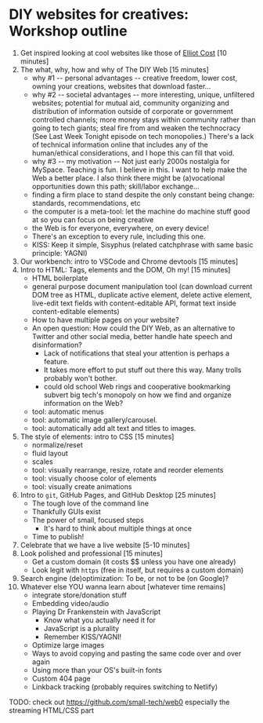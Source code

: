 # DIY websites for creatives: Workshop outline

1. Get inspired looking at cool websites like those of [Elliot Cost](https://elliott.computer/) [10 minutes]
1. The what, why, how and why of The DIY Web [15 minutes]
    - why #1 -- personal advantages -- creative freedom, lower cost, owning your creations, websites that download faster...
    - why #2 -- societal advantages -- more interesting, unique, unfiltered websites; potential for mutual aid, community organizing and distribution of information outside of corporate or government controlled channels; more money stays within community rather than going to tech giants; steal fire from and weaken the technocracy (See Last Week Tonight episode on tech monopolies.) There's a lack of technical information online that includes any of the human/ethical considerations, and I hope this can fill that void.
    - why #3 -- my motivation -- Not just early 2000s nostalgia for MySpace. Teaching is fun. I believe in this. I want to help make the Web a better place. I also think there might be (a)vocational opportunities down this path; skill/labor exchange...
    - finding a firm place to stand despite the only constant being change: standards, recommendations, etc
    - the computer is a meta-tool: let the machine do machine stuff good at so you can focus on being creative
    - the Web is for everyone, everywhere, on every device!
    - There's an exception to every rule, including this one.
    - KISS: Keep it simple, Sisyphus (related catchphrase with same basic principle: YAGNI)
1. Our workbench: intro to VSCode and Chrome devtools [15 minutes]
1. Intro to HTML: Tags, elements and the DOM, Oh my! [15 minutes]
    - HTML boilerplate
    - general purpose document manipulation tool (can download current DOM tree as HTML, duplicate active element, delete active element, live-edit text fields with content-editable API, format text inside content-editable elements)
    - How to have multiple pages on your website?
    - An open question: How could the DIY Web, as an alternative to Twitter and other social media, better handle hate speech and disinformation?
      - Lack of notifications that steal your attention is perhaps a feature.
      - It takes more effort to put stuff out there this way. Many trolls probably won't bother.
      - could old school Web rings and cooperative bookmarking subvert big tech's monopoly on how we find and organize information on the Web?
    - tool: automatic menus
    - tool: automatic image gallery/carousel.
    - tool: automatically add alt text and titles to images.
1. The style of elements: intro to CSS [15 minutes]
    - normalize/reset
    - fluid layout
    - scales
    - tool: visually rearrange, resize, rotate and reorder elements
    - tool: visually choose color of elements
    - tool: visually create animations
1. Intro to `git`, GitHub Pages, and GitHub Desktop [25 minutes]
    - The tough love of the command line
    - Thankfully GUIs exist
    - The power of small, focused steps
      - It's hard to think about multiple things at once
    - Time to publish!
1. Celebrate that we have a live website [5-10 minutes]
1. Look polished and professional [15 minutes]
    - Get a custom domain (it costs $$ unless you have one already)
    - Look legit with `https` (free in itself, but requires a custom domain)
1. Search engine (de)optimization: To be, or not to be (on Google)?
1. Whatever else YOU wanna learn about [whatever time remains]
    - integrate store/donation stuff
    - Embedding video/audio
    - Playing Dr Frankenstein with JavaScript
      - Know what you actually need it for
      - JavaScript is a plurality
      - Remember KISS/YAGNI!
    - Optimize large images
    - Ways to avoid copying and pasting the same code over and over again
    - Using more than your OS's built-in fonts
    - Custom 404 page
    - Linkback tracking (probably requires switching to Netlify)
  



TODO: check out https://github.com/small-tech/web0 especially the streaming HTML/CSS part
